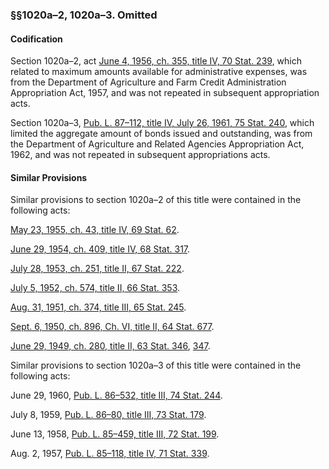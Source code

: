 ### §§1020a–2, 1020a–3. Omitted ###

#### Codification ####

Section 1020a–2, act [June 4, 1956, ch. 355, title IV, 70 Stat. 239](/statviewer.htm?volume=70&page=239), which related to maximum amounts available for administrative expenses, was from the Department of Agriculture and Farm Credit Administration Appropriation Act, 1957, and was not repeated in subsequent appropriation acts.

Section 1020a–3, [Pub. L. 87–112, title IV, July 26, 1961, 75 Stat. 240](/statviewer.htm?volume=75&page=240), which limited the aggregate amount of bonds issued and outstanding, was from the Department of Agriculture and Related Agencies Appropriation Act, 1962, and was not repeated in subsequent appropriations acts.

#### Similar Provisions ####

Similar provisions to section 1020a–2 of this title were contained in the following acts:

[May 23, 1955, ch. 43, title IV, 69 Stat. 62](/statviewer.htm?volume=69&page=62).

[June 29, 1954, ch. 409, title IV, 68 Stat. 317](/statviewer.htm?volume=68&page=317).

[July 28, 1953, ch. 251, title II, 67 Stat. 222](/statviewer.htm?volume=67&page=222).

[July 5, 1952, ch. 574, title II, 66 Stat. 353](/statviewer.htm?volume=66&page=353).

[Aug. 31, 1951, ch. 374, title III, 65 Stat. 245](/statviewer.htm?volume=65&page=245).

[Sept. 6, 1950, ch. 896, Ch. VI, title II, 64 Stat. 677](/statviewer.htm?volume=64&page=677).

[June 29, 1949, ch. 280, title II, 63 Stat. 346](/statviewer.htm?volume=63&page=346), [347](/statviewer.htm?volume=63&page=347).

Similar provisions to section 1020a–3 of this title were contained in the following acts:

June 29, 1960, [Pub. L. 86–532, title III, 74 Stat. 244](/statviewer.htm?volume=74&page=244).

July 8, 1959, [Pub. L. 86–80, title III, 73 Stat. 179](/statviewer.htm?volume=73&page=179).

June 13, 1958, [Pub. L. 85–459, title III, 72 Stat. 199](/statviewer.htm?volume=72&page=199).

Aug. 2, 1957, [Pub. L. 85–118, title IV, 71 Stat. 339](/statviewer.htm?volume=71&page=339).